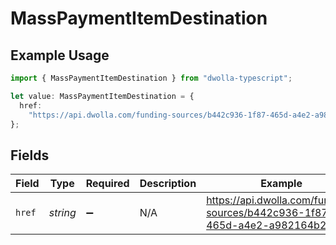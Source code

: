 # MassPaymentItemDestination

## Example Usage

```typescript
import { MassPaymentItemDestination } from "dwolla-typescript";

let value: MassPaymentItemDestination = {
  href:
    "https://api.dwolla.com/funding-sources/b442c936-1f87-465d-a4e2-a982164b26bd",
};
```

## Fields

| Field                                                                       | Type                                                                        | Required                                                                    | Description                                                                 | Example                                                                     |
| --------------------------------------------------------------------------- | --------------------------------------------------------------------------- | --------------------------------------------------------------------------- | --------------------------------------------------------------------------- | --------------------------------------------------------------------------- |
| `href`                                                                      | *string*                                                                    | :heavy_minus_sign:                                                          | N/A                                                                         | https://api.dwolla.com/funding-sources/b442c936-1f87-465d-a4e2-a982164b26bd |